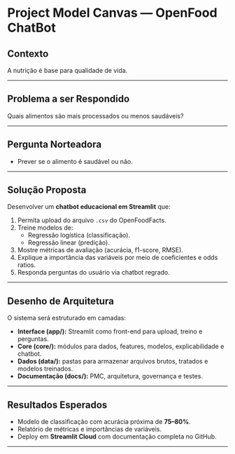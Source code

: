 # Project Model Canvas — OpenFood ChatBot

## Contexto
A nutrição é base para qualidade de vida.

---

## Problema a ser Respondido
Quais alimentos são mais processados ou menos saudáveis?

---

## Pergunta Norteadora
- Prever se o alimento é saudável ou não.

---

## Solução Proposta
Desenvolver um **chatbot educacional em Streamlit** que:  
1. Permita upload do arquivo `.csv` do OpenFoodFacts.  
2. Treine modelos de:
   - Regressão logística (classificação).  
   - Regressão linear (predição).  
3. Mostre métricas de avaliação (acurácia, f1-score, RMSE).  
4. Explique a importância das variáveis por meio de coeficientes e odds ratios. 
5. Responda perguntas do usuário via chatbot regrado.  

---

## Desenho de Arquitetura
O sistema será estruturado em camadas:  

- **Interface (app/):** Streamlit como front-end para upload, treino e perguntas.  
- **Core (core/):** módulos para dados, features, modelos, explicabilidade e chatbot.  
- **Dados (data/):** pastas para armazenar arquivos brutos, tratados e modelos treinados.  
- **Documentação (docs/):** PMC, arquitetura, governança e testes.  

---

## Resultados Esperados
- Modelo de classificação com acurácia próxima de **75–80%**.  
- Relatório de métricas e importâncias de variáveis.  
- Deploy em **Streamlit Cloud** com documentação completa no GitHub.  

---